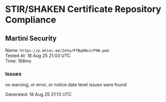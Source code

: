 # STIR/SHAKEN Certificate Repository Compliance

## Martini Security

Name: `https://p.mtsec.me/2e5a/PfBq0Nv1rP9N.pem`\
Tested At: 18 Aug 25 21:03 UTC\
Time: 168ms

### Issues

no warning, or error, or notice date level issues were found

Generated: 18 Aug 25 21:13 UTC